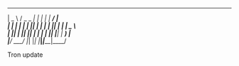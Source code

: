  ____   ___ _____ _____ ___ _     _____ ____  
|  _ \ / _ \_   _|  ___|_ _| |   | ____/ ___|  </br>
| | | | | | || | | |_   | || |   |  _| \___ \  </br>
| |_| | |_| || | |  _|  | || |___| |___ ___) | </br>
|____/ \___/ |_| |_|   |___|_____|_____|____/  </br>
 

 Tron update
